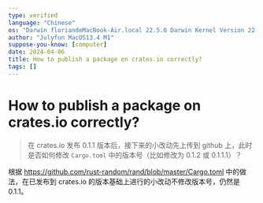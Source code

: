 ```yaml
---
type: verified
language: "Chinese"
os: "Darwin floriandeMacBook-Air.local 22.5.0 Darwin Kernel Version 22.5.0: Mon Apr 24 20:53:44 PDT 2023; root:xnu-8796.121.2~5/RELEASE_ARM64_T8103 arm64"
author: "Julyfun MacOS13.4 M1"
suppose-you-know: [computer]
date: 2024-04-06
title: How to publish a package on crates.io correctly?
tags: []
---
```


# How to publish a package on crates.io correctly? 

> 在 crates.io 发布 0.1.1 版本后，接下来的小改动先上传到 github 上，此时是否如何修改 `Cargo.toml` 中的版本号（比如修改为 0.1.2 或 0.1.1.1）？

根据 https://github.com/rust-random/rand/blob/master/Cargo.toml 中的做法，在已发布到 crates.io 的版本基础上进行的小改动不修改版本号，仍然是 0.1.1。

